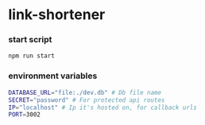 # link-shortener

### start script
`npm run start`

### environment variables
```bash
DATABASE_URL="file:./dev.db" # Db file name
SECRET="password" # For protected api routes
IP="localhost" # Ip it's hosted on, for callback urls
PORT=3002
```
